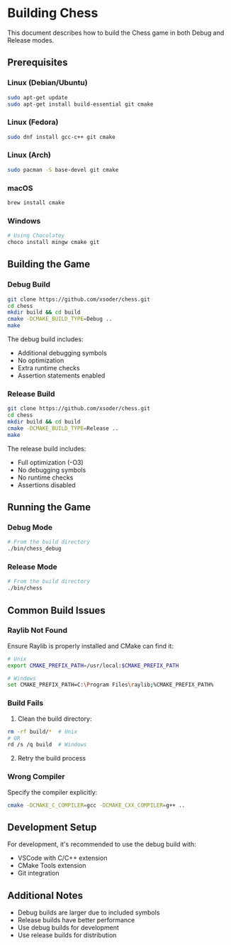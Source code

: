 # Building Chess

This document describes how to build the Chess game in both Debug and Release modes.

## Prerequisites

### Linux (Debian/Ubuntu)
```bash
sudo apt-get update
sudo apt-get install build-essential git cmake
```

### Linux (Fedora)
```bash
sudo dnf install gcc-c++ git cmake
```

### Linux (Arch)
```bash
sudo pacman -S base-devel git cmake
```

### macOS
```bash
brew install cmake
```

### Windows
```bash
# Using Chocolatey
choco install mingw cmake git
```

## Building the Game

### Debug Build
```bash
git clone https://github.com/xsoder/chess.git
cd chess
mkdir build && cd build
cmake -DCMAKE_BUILD_TYPE=Debug ..
make
```

The debug build includes:
- Additional debugging symbols
- No optimization
- Extra runtime checks
- Assertion statements enabled

### Release Build
```bash
git clone https://github.com/xsoder/chess.git
cd chess
mkdir build && cd build
cmake -DCMAKE_BUILD_TYPE=Release ..
make
```

The release build includes:
- Full optimization (-O3)
- No debugging symbols
- No runtime checks
- Assertions disabled

## Running the Game

### Debug Mode
```bash
# From the build directory
./bin/chess_debug
```

### Release Mode
```bash
# From the build directory
./bin/chess
```

## Common Build Issues

### Raylib Not Found
Ensure Raylib is properly installed and CMake can find it:
```bash
# Unix
export CMAKE_PREFIX_PATH=/usr/local:$CMAKE_PREFIX_PATH

# Windows
set CMAKE_PREFIX_PATH=C:\Program Files\raylib;%CMAKE_PREFIX_PATH%
```

### Build Fails
1. Clean the build directory:
```bash
rm -rf build/*  # Unix
# OR
rd /s /q build  # Windows
```

2. Retry the build process

### Wrong Compiler
Specify the compiler explicitly:
```bash
cmake -DCMAKE_C_COMPILER=gcc -DCMAKE_CXX_COMPILER=g++ ..
```

## Development Setup

For development, it's recommended to use the debug build with:
- VSCode with C/C++ extension
- CMake Tools extension
- Git integration

## Additional Notes

- Debug builds are larger due to included symbols
- Release builds have better performance
- Use debug builds for development
- Use release builds for distribution

